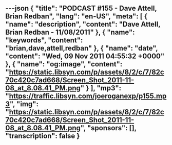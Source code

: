 ---json
{
  "title": "PODCAST #155 - Dave Attell, Brian Redban",
  "lang": "en-US",
  "meta": [
    {
      "name": "description",
      "content": "Dave Attell, Brian Redban - 11/08/2011"
    },
    {
      "name": "keywords",
      "content": "brian,dave,attell,redban"
    },
    {
      "name": "date",
      "content": "Wed, 09 Nov 2011 04:55:32 +0000"
    },
    {
      "name": "og:image",
      "content": "https://static.libsyn.com/p/assets/8/2/c/7/82c70c420c7ad668/Screen_Shot_2011-11-08_at_8.08.41_PM.png"
    }
  ],
  "mp3": "https://traffic.libsyn.com/joeroganexp/p155.mp3",
  "img": "https://static.libsyn.com/p/assets/8/2/c/7/82c70c420c7ad668/Screen_Shot_2011-11-08_at_8.08.41_PM.png",
  "sponsors": [],
  "transcription": false
}
---
<episode-header />

<timemark seconds="0" />

<transcribe-call-to-action />

<episode-footer />